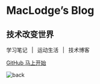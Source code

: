<!-- _coverpage.md -->


# MacLodge’s Blog 

## 技术改变世界

学习笔记 &ensp;|&ensp; 运动生活 &ensp;|&ensp; 技术博客

[GitHub <i class="iconfont icon-github"></i>](https://github.com/EchoHeim/AutoBuildTools/tree/master/Blog)
[马上开始 <i class="iconfont icon-down"></i>](./README.md)

<!-- background image -->
![back](https://user-images.githubusercontent.com/26021085/163708120-6c45d78a-8286-4edd-bcbe-f99e28d26fd4.png)
